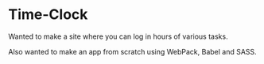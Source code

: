 # Time-Clock
Wanted to make a site where you can log in hours of various tasks.

Also wanted to make an app from scratch using WebPack, Babel and SASS.
